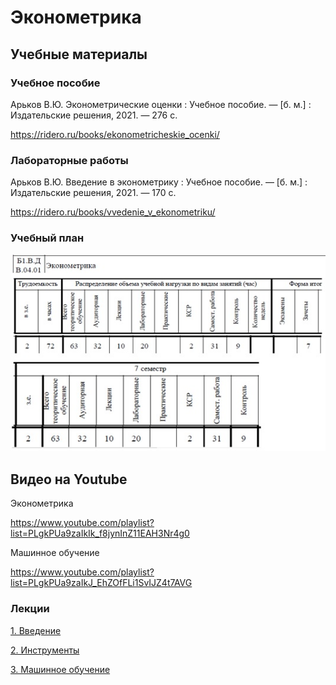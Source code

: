 # Эконометрика
## Учебные материалы

### Учебное пособие
Арьков В.Ю. Эконометрические оценки : Учебное пособие. — [б. м.] : Издательские решения, 2021. — 276 с.

https://ridero.ru/books/ekonometricheskie_ocenki/

### Лабораторные работы
Арьков В.Ю. Введение в эконометрику : Учебное пособие. — [б. м.] : Издательские решения, 2021. — 170 с.

https://ridero.ru/books/vvedenie_v_ekonometriku/

### Учебный план
![Эконометрика](Econometrics-2023.jpg)

## Видео на Youtube
Эконометрика

https://www.youtube.com/playlist?list=PLgkPUa9zaIkIk_f8jynInZ11EAH3Nr4g0

Машинное обучение

https://www.youtube.com/playlist?list=PLgkPUa9zaIkJ_EhZOfFLi1SvIJZ4t7AVG

### Лекции

<a href="EC_01_Intro.pdf" target="_blank">1. Введение</a>

<a href="EC_02_Tools.pdf" target="_blank">2. Инструменты</a>

<a href="EC_03_ML.pdf" target="_blank">3. Машинное обучение</a>

